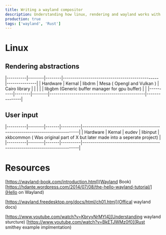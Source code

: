 ```yaml
---
title: Writing a wayland compositor
description: Understanding how linux, rendering and wayland works with writing a wayland compositor in rust
production: true
tags: ['wayland', 'Rust']
---
```


# Linux


## Rendering abstractions
|----------|--------|--------|------------------------------------------------|---------------|
| Hardware | Kernal | libdrm | Mesa ( Opengl and Vulkan )                     | Cairo library |
|          |        |        | libgbm (Generic buffer manager for gpu buffer) |               |
|----------|--------|--------|------------------------------------------------|---------------|
## User input
|----------|--------|-------|----------|----------------------------------------------------------------------------|
| Hardware | Kernal | eudev | libinput | xkbcommon ( Was original part of X but later made into a seperate project) |
|----------|--------|-------|----------|----------------------------------------------------------------------------|


# Resources
[https://wayland-book.com/introduction.html](Wayland Book)
[https://hdante.wordpress.com/2014/07/08/the-hello-wayland-tutorial/](Hello on Wayland)

[https://wayland.freedesktop.org/docs/html/ch01.html](Offical wayland docs)

[https://www.youtube.com/watch?v=KbryyNrMYl4](Understanding wayland sturcture)
[https://www.youtube.com/watch?v=BkETJWMz0f0](Rust smithey example implmentation)
